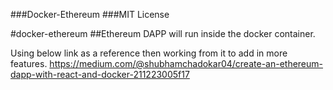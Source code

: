 ###Docker-Ethereum
###MIT License

#docker-ethereum
##Ethereum DAPP will run inside the docker container.

Using below link as a reference then working from it to add in more features.
https://medium.com/@shubhamchadokar04/create-an-ethereum-dapp-with-react-and-docker-211223005f17

